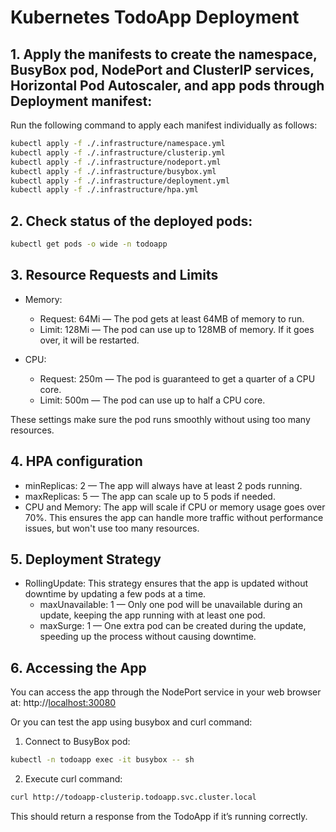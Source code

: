 # Kubernetes TodoApp Deployment

## 1. Apply the manifests to create the namespace, BusyBox pod, NodePort and ClusterIP services, Horizontal Pod Autoscaler, and app pods through Deployment manifest:

Run the following command to apply each manifest individually as follows:
```bash
kubectl apply -f ./.infrastructure/namespace.yml
kubectl apply -f ./.infrastructure/clusterip.yml
kubectl apply -f ./.infrastructure/nodeport.yml
kubectl apply -f ./.infrastructure/busybox.yml
kubectl apply -f ./.infrastructure/deployment.yml
kubectl apply -f ./.infrastructure/hpa.yml
```

## 2. Check status of the deployed pods:
```bash
kubectl get pods -o wide -n todoapp
```

## 3. Resource Requests and Limits
- Memory:
    - Request: 64Mi — The pod gets at least 64MB of memory to run.
    - Limit: 128Mi — The pod can use up to 128MB of memory. If it goes over, it will be restarted.

- CPU:
    - Request: 250m — The pod is guaranteed to get a quarter of a CPU core.
    - Limit: 500m — The pod can use up to half a CPU core.

These settings make sure the pod runs smoothly without using too many resources.

## 4. HPA configuration
- minReplicas: 2 — The app will always have at least 2 pods running.
- maxReplicas: 5 — The app can scale up to 5 pods if needed.
- CPU and Memory: The app will scale if CPU or memory usage goes over 70%. This ensures the app can handle more traffic without performance issues, but won't use too many resources.

## 5. Deployment Strategy
- RollingUpdate: This strategy ensures that the app is updated without downtime by updating a few pods at a time.
    - maxUnavailable: 1 — Only one pod will be unavailable during an update, keeping the app running with at least one pod.
    - maxSurge: 1 — One extra pod can be created during the update, speeding up the process without causing downtime.

## 6. Accessing the App
You can access the app through the NodePort service in your web browser at: http://[localhost:30080](http://localhost:30080/)

Or you can test the app using busybox and curl command:

1. Connect to BusyBox pod: 
```bash
kubectl -n todoapp exec -it busybox -- sh
```
2. Execute curl command:
```bash
curl http://todoapp-clusterip.todoapp.svc.cluster.local 
```

This should return a response from the TodoApp if it’s running correctly.
